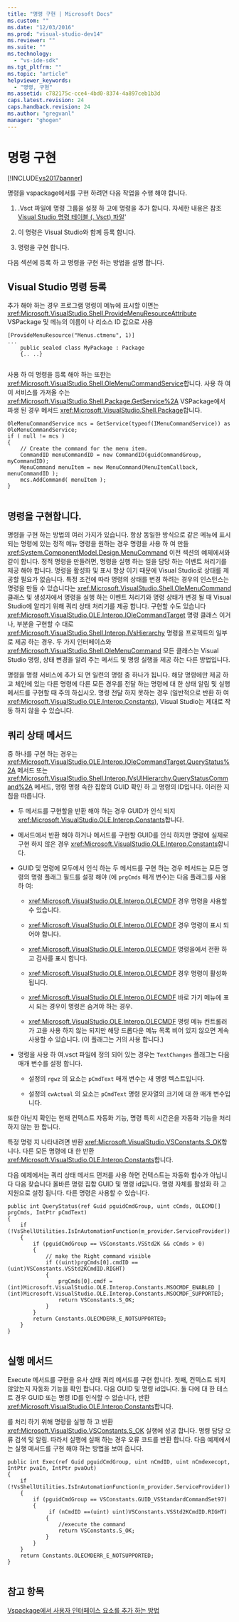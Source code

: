 ```yaml
---
title: "명령 구현 | Microsoft Docs"
ms.custom: ""
ms.date: "12/03/2016"
ms.prod: "visual-studio-dev14"
ms.reviewer: ""
ms.suite: ""
ms.technology: 
  - "vs-ide-sdk"
ms.tgt_pltfrm: ""
ms.topic: "article"
helpviewer_keywords: 
  - "명령, 구현"
ms.assetid: c782175c-cce4-4bd0-8374-4a897ceb1b3d
caps.latest.revision: 24
caps.handback.revision: 24
ms.author: "gregvanl"
manager: "ghogen"
---
```

# 명령 구현
[!INCLUDE[vs2017banner](../../code-quality/includes/vs2017banner.md)]

명령을 vspackage에서를 구현 하려면 다음 작업을 수행 해야 합니다.  
  
1.  .Vsct 파일에 명령 그룹을 설정 하 고에 명령을 추가 합니다. 자세한 내용은 참조 [Visual Studio 명령 테이블 \(. Vsct\) 파일](../../extensibility/internals/visual-studio-command-table-dot-vsct-files.md)'  
  
2.  이 명령은 Visual Studio와 함께 등록 합니다.  
  
3.  명령을 구현 합니다.  
  
 다음 섹션에 등록 하 고 명령을 구현 하는 방법을 설명 합니다.  
  
## Visual Studio 명령 등록  
 추가 해야 하는 경우 프로그램 명령이 메뉴에 표시할 이면는 <xref:Microsoft.VisualStudio.Shell.ProvideMenuResourceAttribute> VSPackage 및 메뉴의 이름이 나 리소스 ID 값으로 사용  
  
```  
[ProvideMenuResource("Menus.ctmenu", 1)]  
...  
    public sealed class MyPackage : Package  
    {.. ..}  
  
```  
  
 사용 하 여 명령을 등록 해야 하는 또한는 <xref:Microsoft.VisualStudio.Shell.OleMenuCommandService>합니다. 사용 하 여이 서비스를 가져올 수는 <xref:Microsoft.VisualStudio.Shell.Package.GetService%2A> VSPackage에서 파생 된 경우 메서드 <xref:Microsoft.VisualStudio.Shell.Package>합니다.  
  
```  
OleMenuCommandService mcs = GetService(typeof(IMenuCommandService)) as OleMenuCommandService;  
if ( null != mcs )  
{  
    // Create the command for the menu item.  
    CommandID menuCommandID = new CommandID(guidCommandGroup, myCommandID);  
    MenuCommand menuItem = new MenuCommand(MenuItemCallback, menuCommandID );  
    mcs.AddCommand( menuItem );  
}  
  
```  
  
## 명령을 구현합니다.  
 명령을 구현 하는 방법의 여러 가지가 있습니다. 항상 동일한 방식으로 같은 메뉴에 표시 되는 명령에 있는 정적 메뉴 명령을 원하는 경우 명령을 사용 하 여 만들 <xref:System.ComponentModel.Design.MenuCommand> 이전 섹션의 예제에서와 같이 합니다. 정적 명령을 만들려면, 명령을 실행 하는 일을 담당 하는 이벤트 처리기를 제공 해야 합니다. 명령을 활성화 및 표시 항상 이기 때문에 Visual Studio로 상태를 제공할 필요가 없습니다. 특정 조건에 따라 명령의 상태를 변경 하려는 경우의 인스턴스는 명령을 만들 수 있습니다는 <xref:Microsoft.VisualStudio.Shell.OleMenuCommand> 클래스 및 생성자에서 명령을 실행 하는 이벤트 처리기와 명령 상태가 변경 될 때 Visual Studio에 알리기 위해 쿼리 상태 처리기를 제공 합니다. 구현할 수도 있습니다 <xref:Microsoft.VisualStudio.OLE.Interop.IOleCommandTarget> 명령 클래스 이거나, 부분을 구현할 수 대로 <xref:Microsoft.VisualStudio.Shell.Interop.IVsHierarchy> 명령을 프로젝트의 일부로 제공 하는 경우. 두 가지 인터페이스와 <xref:Microsoft.VisualStudio.Shell.OleMenuCommand> 모든 클래스는 Visual Studio 명령, 상태 변경을 알려 주는 메서드 및 명령 실행을 제공 하는 다른 방법입니다.  
  
 명령을 명령 서비스에 추가 되 면 일련의 명령 중 하나가 됩니다. 해당 명령에만 제공 하 고 체인에 있는 다른 명령에 다른 모든 경우를 전달 하는 명령에 대 한 상태 알림 및 실행 메서드를 구현할 때 주의 하십시오. 명령 전달 하지 못하는 경우 \(일반적으로 반환 하 여 <xref:Microsoft.VisualStudio.OLE.Interop.Constants>\), Visual Studio는 제대로 작동 하지 않을 수 있습니다.  
  
## 쿼리 상태 메서드  
 중 하나를 구현 하는 경우는 <xref:Microsoft.VisualStudio.OLE.Interop.IOleCommandTarget.QueryStatus%2A> 메서드 또는 <xref:Microsoft.VisualStudio.Shell.Interop.IVsUIHierarchy.QueryStatusCommand%2A> 메서드, 명령 명령 속한 집합의 GUID 확인 하 고 명령의 ID입니다. 이러한 지침을 따릅니다.  
  
-   두 메서드를 구현할을 반환 해야 하는 경우 GUID가 인식 되지 <xref:Microsoft.VisualStudio.OLE.Interop.Constants>합니다.  
  
-   메서드에서 반환 해야 하거나 메서드를 구현할 GUID를 인식 하지만 명령에 실제로 구현 하지 않은 경우 <xref:Microsoft.VisualStudio.OLE.Interop.Constants>합니다.  
  
-   GUID 및 명령에 모두에서 인식 하는 두 메서드를 구현 하는 경우 메서드는 모든 명령의 명령 플래그 필드를 설정 해야 \(에 `prgCmds` 매개 변수\)는 다음 플래그를 사용 하 여:  
  
    -   <xref:Microsoft.VisualStudio.OLE.Interop.OLECMDF> 경우 명령을 사용할 수 있습니다.  
  
    -   <xref:Microsoft.VisualStudio.OLE.Interop.OLECMDF> 경우 명령이 표시 되어야 합니다.  
  
    -   <xref:Microsoft.VisualStudio.OLE.Interop.OLECMDF> 명령을에서 전환 하 고 검사를 표시 합니다.  
  
    -   <xref:Microsoft.VisualStudio.OLE.Interop.OLECMDF> 경우 명령이 활성화 됩니다.  
  
    -   <xref:Microsoft.VisualStudio.OLE.Interop.OLECMDF> 바로 가기 메뉴에 표시 되는 경우이 명령은 숨겨야 하는 경우.  
  
    -   <xref:Microsoft.VisualStudio.OLE.Interop.OLECMDF> 명령 메뉴 컨트롤러가 고을 사용 하지 않는 되지만 해당 드롭다운 메뉴 목록 비어 있지 않으면 계속 사용할 수 있습니다. \(이 플래그는 거의 사용 합니다.\)  
  
-   명령을 사용 하 여.vsct 파일에 정의 되어 있는 경우는 `TextChanges` 플래그는 다음 매개 변수를 설정 합니다.  
  
    -   설정의 `rgwz` 의 요소는 `pCmdText` 매개 변수는 새 명령 텍스트입니다.  
  
    -   설정의 `cwActual` 의 요소는 `pCmdText` 명령 문자열의 크기에 대 한 매개 변수입니다.  
  
 또한 아닌지 확인는 현재 컨텍스트 자동화 기능, 명령 특히 시간은을 자동화 기능을 처리 하지 않는 한 합니다.  
  
 특정 명령 지 나타내려면 반환 <xref:Microsoft.VisualStudio.VSConstants.S_OK>합니다. 다른 모든 명령에 대 한 반환 <xref:Microsoft.VisualStudio.OLE.Interop.Constants>합니다.  
  
 다음 예제에서는 쿼리 상태 메서드 먼저를 사용 하면 컨텍스트는 자동화 함수가 아닙니다 다음 찾습니다 올바른 명령 집합 GUID 및 명령 id입니다. 명령 자체를 활성화 하 고 지원으로 설정 됩니다. 다른 명령은 사용할 수 있습니다.  
  
```  
public int QueryStatus(ref Guid pguidCmdGroup, uint cCmds, OLECMD[] prgCmds, IntPtr pCmdText)  
{  
    if (!VsShellUtilities.IsInAutomationFunction(m_provider.ServiceProvider))  
    {  
        if (pguidCmdGroup == VSConstants.VSStd2K && cCmds > 0)  
        {  
            // make the Right command visible   
            if ((uint)prgCmds[0].cmdID == (uint)VSConstants.VSStd2KCmdID.RIGHT)  
            {  
                prgCmds[0].cmdf = (int)Microsoft.VisualStudio.OLE.Interop.Constants.MSOCMDF_ENABLED | (int)Microsoft.VisualStudio.OLE.Interop.Constants.MSOCMDF_SUPPORTED;  
                return VSConstants.S_OK;  
            }  
        }  
        return Constants.OLECMDERR_E_NOTSUPPORTED;  
    }  
}  
  
```  
  
## 실행 메서드  
 Execute 메서드를 구현을 유사 상태 쿼리 메서드를 구현 합니다. 첫째, 컨텍스트 되지 않았는지 자동화 기능을 확인 합니다. 다음 GUID 및 명령 id입니다. 둘 다에 대 한 테스트 경우 GUID 또는 명령 ID를 인식할 수 없습니다, 반환 <xref:Microsoft.VisualStudio.OLE.Interop.Constants>합니다.  
  
 를 처리 하기 위해 명령을 실행 하 고 반환 <xref:Microsoft.VisualStudio.VSConstants.S_OK> 실행에 성공 합니다. 명령 담당 오류 검색 및 알림. 따라서 실행에 실패 하는 경우 오류 코드를 반환 합니다. 다음 예제에서는 실행 메서드를 구현 해야 하는 방법을 보여 줍니다.  
  
```  
public int Exec(ref Guid pguidCmdGroup, uint nCmdID, uint nCmdexecopt, IntPtr pvaIn, IntPtr pvaOut)  
{  
    if (!VsShellUtilities.IsInAutomationFunction(m_provider.ServiceProvider))  
    {  
        if (pguidCmdGroup == VSConstants.GUID_VSStandardCommandSet97)  
        {  
             if (nCmdID ==(uint) uint)VSConstants.VSStd2KCmdID.RIGHT)  
            {  
                //execute the command  
                return VSConstants.S_OK;  
            }  
        }  
    }  
    return Constants.OLECMDERR_E_NOTSUPPORTED;  
}  
  
```  
  
## 참고 항목  
 [Vspackage에서 사용자 인터페이스 요소를 추가 하는 방법](../../extensibility/internals/how-vspackages-add-user-interface-elements.md)